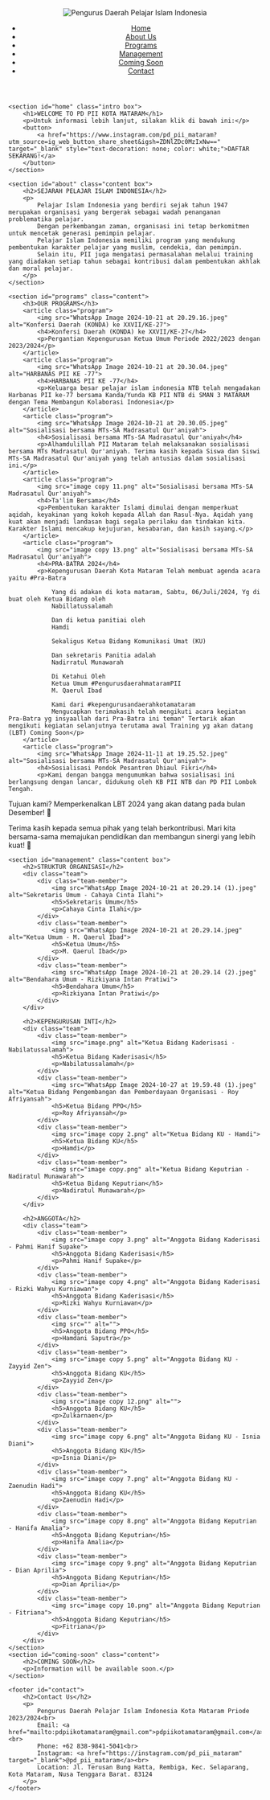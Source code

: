<body>
    <header>
        <div class="logo">
            <img src="IMG_9420.PNG" alt="Pengurus Daerah Pelajar Islam Indonesia">
        </div>
        <nav>
            <ul>
                <li><a href="#home">Home</a></li>
                <li><a href="#about">About Us</a></li>
                <li><a href="#programs">Programs</a></li>
                <li><a href="#management">Management</a></li>
                <li><a href="#coming-soon">Coming Soon</a></li>
                <li><a href="#contact">Contact</a></li>
            </ul>
        </nav>
    </header>

    <section id="home" class="intro box">
        <h1>WELCOME TO PD PII KOTA MATARAM</h1>
        <p>Untuk informasi lebih lanjut, silakan klik di bawah ini:</p>
        <button>
            <a href="https://www.instagram.com/pd_pii_mataram?utm_source=ig_web_button_share_sheet&igsh=ZDNlZDc0MzIxNw==" target="_blank" style="text-decoration: none; color: white;">DAFTAR SEKARANG!</a>
        </button>
    </section>

    <section id="about" class="content box">
        <h2>SEJARAH PELAJAR ISLAM INDONESIA</h2>
        <p>
            Pelajar Islam Indonesia yang berdiri sejak tahun 1947 merupakan organisasi yang bergerak sebagai wadah penanganan problematika pelajar. 
            Dengan perkembangan zaman, organisasi ini tetap berkomitmen untuk mencetak generasi pemimpin pelajar. 
            Pelajar Islam Indonesia memiliki program yang mendukung pembentukan karakter pelajar yang muslim, cendekia, dan pemimpin. 
            Selain itu, PII juga mengatasi permasalahan melalui training yang diadakan setiap tahun sebagai kontribusi dalam pembentukan akhlak dan moral pelajar.
        </p>
    </section>

    <section id="programs" class="content">
        <h3>OUR PROGRAMS</h3>
        <article class="program">
            <img src="WhatsApp Image 2024-10-21 at 20.29.16.jpeg" alt="Konfersi Daerah (KONDA) ke XXVII/KE-27">
            <h4>Konfersi Daerah (KONDA) ke XXVII/KE-27</h4>
            <p>Pergantian Kepengurusan Ketua Umum Periode 2022/2023 dengan 2023/2024</p>
        </article>
        <article class="program">
            <img src="WhatsApp Image 2024-10-21 at 20.30.04.jpeg" alt="HARBANAS PII KE -77">
            <h4>HARBANAS PII KE -77</h4>
            <p>Keluarga besar pelajar islam indonesia NTB telah mengadakan Harbanas PII ke-77 bersama Kanda/Yunda KB PII NTB di SMAN 3 MATARAM dengan Tema Membangun Kolaborasi Indonesia</p>
        </article>
        <article class="program">
            <img src="WhatsApp Image 2024-10-21 at 20.30.05.jpeg" alt="Sosialisasi bersama MTs-SA Madrasatul Qur'aniyah">
            <h4>Sosialisasi bersama MTs-SA Madrasatul Qur'aniyah</h4>
            <p>Alhamdulillah PII Mataram telah melaksanakan sosialisasi bersama MTs Madrasatul Qur'aniyah. Terima kasih kepada Siswa dan Siswi MTs-SA Madrasatul Qur'aniyah yang telah antusias dalam sosialisasi ini.</p>
        </article>
        <article class="program">
            <img src="image copy 11.png" alt="Sosialisasi bersama MTs-SA Madrasatul Qur'aniyah">
            <h4>Ta'lim Bersama</h4>
            <p>Pembentukan karakter Islami dimulai dengan memperkuat aqidah, keyakinan yang kokoh kepada Allah dan Rasul-Nya. Aqidah yang kuat akan menjadi landasan bagi segala perilaku dan tindakan kita. Karakter Islami mencakup kejujuran, kesabaran, dan kasih sayang.</p>
        </article>
        <article class="program">
            <img src="image copy 13.png" alt="Sosialisasi bersama MTs-SA Madrasatul Qur'aniyah">
            <h4>PRA-BATRA 2024</h4>
            <p>Kepengurusan Daerah Kota Mataram Telah membuat agenda acara yaitu #Pra-Batra

                Yang di adakan di kota mataram, Sabtu, 06/Juli/2024, Yg di buat oleh Ketua Bidang oleh
                Nabillatussalamah
                
                Dan di ketua panitiai oleh
                Hamdi
                
                Sekaligus Ketua Bidang Komunikasi Umat (KU)
                
                Dan sekretaris Panitia adalah
                Nadirratul Munawarah
                
                Di Ketahui Oleh
                Ketua Umum #PengurusdaerahmataramPII
                M. Qaerul Ibad
                
                Kami dari #kepengurusandaerahkotamataram
                Mengucapkan terimakasih telah mengikuti acara kegiatan Pra-Batra yg insyaallah dari Pra-Batra ini teman" Tertarik akan mengikuti kegiatan selanjutnya terutama awal Training yg akan datang (LBT) Coming Soon</p>
        </article>
        <article class="program">
            <img src="WhatsApp Image 2024-11-11 at 19.25.52.jpeg" alt="Sosialisasi bersama MTs-SA Madrasatul Qur'aniyah">
            <h4>Sosialisasi Pondok Pesantren Dhiaul Fikri</h4>
            <p>Kami dengan bangga mengumumkan bahwa sosialisasi ini berlangsung dengan lancar, didukung oleh KB PII NTB dan PD PII Lombok Tengah.

Tujuan kami? Memperkenalkan LBT 2024 yang akan datang pada bulan Desember! 🎉

Terima kasih kepada semua pihak yang telah berkontribusi. Mari kita bersama-sama memajukan pendidikan dan membangun sinergi yang lebih kuat! 🤝</p>
        </article>
    </section>

    <section id="management" class="content box">
        <h2>STRUKTUR ORGANISASI</h2>
        <div class="team">
            <div class="team-member">
                <img src="WhatsApp Image 2024-10-21 at 20.29.14 (1).jpeg" alt="Sekretaris Umum - Cahaya Cinta Ilahi">
                <h5>Sekretaris Umum</h5>
                <p>Cahaya Cinta Ilahi</p>
            </div>
            <div class="team-member">
                <img src="WhatsApp Image 2024-10-21 at 20.29.14.jpeg" alt="Ketua Umum - M. Qaerul Ibad">
                <h5>Ketua Umum</h5>
                <p>M. Qaerul Ibad</p>
            </div>
            <div class="team-member">
                <img src="WhatsApp Image 2024-10-21 at 20.29.14 (2).jpeg" alt="Bendahara Umum - Rizkiyana Intan Pratiwi">
                <h5>Bendahara Umum</h5>
                <p>Rizkiyana Intan Pratiwi</p>
            </div>
        </div>

        <h2>KEPENGURUSAN INTI</h2>
        <div class="team">
            <div class="team-member">
                <img src="image.png" alt="Ketua Bidang Kaderisasi - Nabilatussalamah">
                <h5>Ketua Bidang Kaderisasi</h5>
                <p>Nabilatussalamah</p>
            </div>
            <div class="team-member">
                <img src="WhatsApp Image 2024-10-27 at 19.59.48 (1).jpeg" alt="Ketua Bidang Pengembangan dan Pemberdayaan Organisasi - Roy Afriyansah">
                <h5>Ketua Bidang PPO</h5>
                <p>Roy Afriyansah</p>
            </div>
            <div class="team-member">
                <img src="image copy 2.png" alt="Ketua Bidang KU - Hamdi">
                <h5>Ketua Bidang KU</h5>
                <p>Hamdi</p>
            </div>
            <div class="team-member">
                <img src="image copy.png" alt="Ketua Bidang Keputrian - Nadiratul Munawarah">
                <h5>Ketua Bidang Keputrian</h5>
                <p>Nadiratul Munawarah</p>
            </div>
        </div>

        <h2>ANGGOTA</h2>
        <div class="team">
            <div class="team-member">
                <img src="image copy 3.png" alt="Anggota Bidang Kaderisasi - Pahmi Hanif Supake">
                <h5>Anggota Bidang Kaderisasi</h5>
                <p>Pahmi Hanif Supake</p>
            </div>
            <div class="team-member">
                <img src="image copy 4.png" alt="Anggota Bidang Kaderisasi - Rizki Wahyu Kurniawan">
                <h5>Anggota Bidang Kaderisasi</h5>
                <p>Rizki Wahyu Kurniawan</p>
            </div>
            <div class="team-member">
                <img src="" alt="">
                <h5>Anggota Bidang PPO</h5>
                <p>Hamdani Saputra</p>
            </div>
            <div class="team-member">
                <img src="image copy 5.png" alt="Anggota Bidang KU - Zayyid Zen">
                <h5>Anggota Bidang KU</h5>
                <p>Zayyid Zen</p>
            </div>
            <div class="team-member">
                <img src="image copy 12.png" alt="">
                <h5>Anggota Bidang KU</h5>
                <p>Zulkarnaen</p>
            </div>
            <div class="team-member">
                <img src="image copy 6.png" alt="Anggota Bidang KU - Isnia Diani">
                <h5>Anggota Bidang KU</h5>
                <p>Isnia Diani</p>
            </div>
            <div class="team-member">
                <img src="image copy 7.png" alt="Anggota Bidang KU - Zaenudin Hadi">
                <h5>Anggota Bidang KU</h5>
                <p>Zaenudin Hadi</p>
            </div>
            <div class="team-member">
                <img src="image copy 8.png" alt="Anggota Bidang Keputrian - Hanifa Amalia">
                <h5>Anggota Bidang Keputrian</h5>
                <p>Hanifa Amalia</p>
            </div>
            <div class="team-member">
                <img src="image copy 9.png" alt="Anggota Bidang Keputrian - Dian Aprilia">
                <h5>Anggota Bidang Keputrian</h5>
                <p>Dian Aprilia</p>
            </div>
            <div class="team-member">
                <img src="image copy 10.png" alt="Anggota Bidang Keputrian - Fitriana">
                <h5>Anggota Bidang Keputrian</h5>
                <p>Fitriana</p>
            </div>
        </div>
    </section>
    <section id="coming-soon" class="content">
        <h2>COMING SOON</h2>
        <p>Information will be available soon.</p>
    </section>

    <footer id="contact">
        <h2>Contact Us</h2>
        <p>
            Pengurus Daerah Pelajar Islam Indonesia Kota Mataram Priode 2023/2024<br>
            Email: <a href="mailto:pdpiikotamataram@gmail.com">pdpiikotamataram@gmail.com</a><br>
            Phone: +62 838-9841-5041<br>
            Instagram: <a href="https://instagram.com/pd_pii_mataram" target="_blank">@pd_pii_mataram</a><br>
            Location: Jl. Terusan Bung Hatta, Rembiga, Kec. Selaparang, Kota Mataram, Nusa Tenggara Barat. 83124
        </p>
    </footer>
</body>

